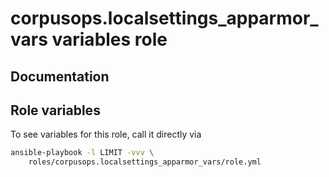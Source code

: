 # corpusops.localsettings_apparmor_vars variables role
## Documentation

## Role variables
To see variables for this role, call it directly via
```bash
ansible-playbook -l LIMIT -vvv \
    roles/corpusops.localsettings_apparmor_vars/role.yml
```
